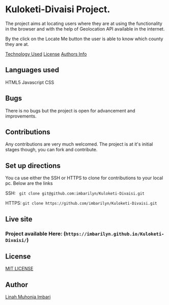 # Kuloketi-Divaisi Project.

The project aims at locating users where they are at using the functionality in the browser and with the help of Geolocation API available in the internet.

By the click on the Locate Me button the user is able to know which county they are at.

[Technology Used](#languagess)
[License](#license)
[Authors Info](#author)


## Languages used

HTML5
Javascript
CSS

## Bugs

There is no bugs but the project is open for advancement and improvements.

## Contributions
Any contributions are very much welcomed. The project is at it's initial stages though, you can fork and contribute.

## Set up directions

You ca use either the SSH or HTTPS to clone for contributions to your local pc. Below are the links

SSH: ` git clone git@github.com:imbarilyn/Kuloketi-Divaisi.git`

HTTPS: `git clone https://github.com/imbarilyn/Kuloketi-Divaisi.git`

## Live site

### Project available Here: (`https://imbarilyn.github.io/Kuloketi-Divaisi/`)


## License
[MIT LICENSE](License)


## Author 
[Linah Muhonja Imbari](https://github.com/imbarily)


